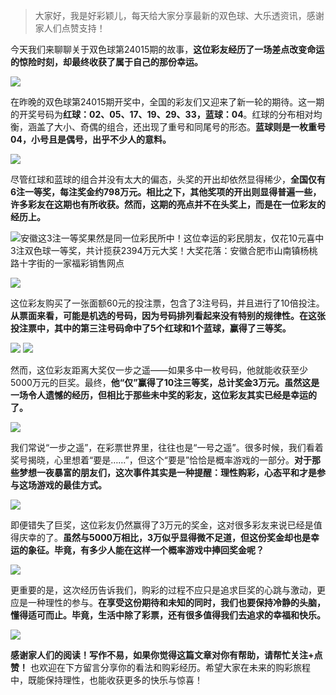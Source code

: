 > 大家好，我是好彩颖儿，每天给大家分享最新的双色球、大乐透资讯，感谢家人们点赞支持！

今天我们来聊聊关于双色球第24015期的故事，**这位彩友经历了一场差点改变命运的惊险时刻，却最终收获了属于自己的那份幸运。**

![](https://cdn.jsdelivr.net/gh/wangwenjie1314/PicCDN/2024-9-11/1726010463082-image.png)


在昨晚的双色球第24015期开奖中，全国的彩友们又迎来了新一轮的期待。这一期的开奖号码为**红球：02、05、17、19、29、33，蓝球：04**。红球的分布相对均衡，涵盖了大小、奇偶的组合，还出现了重号和同尾号的形态。**蓝球则是一枚重号04，小号且是偶号，出乎不少人的意料。**

![](https://cdn.jsdelivr.net/gh/wangwenjie1314/PicCDN/2024-9-11/1726010642306-image.png)

尽管红球和蓝球的组合并没有太大的偏态，头奖的开出却依然显得稀少，**全国仅有6注一等奖，每注奖金约798万元。相比之下，其他奖项的开出则显得普遍一些，许多彩友在这期也有所收获。然而，这期的亮点并不在头奖上，而是在一位彩友的经历上。**


![安徽这3注一等奖果然是同一位彩民所中！这位幸运的彩民朋友，仅花10元喜中3注双色球一等奖，共计揽获2394万元大奖！大奖花落：安徽合肥市山南镇杨桃路十字街的一家福彩销售网点](https://cdn.jsdelivr.net/gh/wangwenjie1314/PicCDN/2024-9-11/1726039339882-image.png)


![](https://cdn.jsdelivr.net/gh/wangwenjie1314/PicCDN/2024-9-11/1726039562155-image.png)


这位彩友购买了一张面额60元的投注票，包含了3注号码，并且进行了10倍投注。**从票面来看，可能是机选的号码，因为号码排列看起来没有特别的规律性。在这张投注票中，其中的第三注号码命中了5个红球和1个蓝球，赢得了三等奖。**


![](https://cdn.jsdelivr.net/gh/wangwenjie1314/PicCDN/2024-9-11/1726039361181-image.png)
![](https://cdn.jsdelivr.net/gh/wangwenjie1314/PicCDN/2024-9-11/1726010607079-image.png)


然而，这位彩友距离大奖仅一步之遥——如果多中一枚号码，他就能收获至少5000万元的巨奖。最终，**他“仅”赢得了10注三等奖，总计奖金3万元。虽然这是一场令人遗憾的经历，但相比于那些未中奖的彩友，这位彩友其实已经是幸运的了。**

![](https://cdn.jsdelivr.net/gh/wangwenjie1314/PicCDN/2024-9-11/1726010695274-image.png)

我们常说“一步之遥”，在彩票世界里，往往也是“一号之遥”。很多时候，我们看着奖号揭晓，心里想着“要是……”，但这个“要是”恰恰是概率游戏的一部分。**对于那些梦想一夜暴富的朋友们，这次事件其实是一种提醒：理性购彩，心态平和才是参与这场游戏的最佳方式。**


![](https://cdn.jsdelivr.net/gh/wangwenjie1314/PicCDN/2024-9-11/1726039470094-image.png)


即便错失了巨奖，这位彩友仍然赢得了3万元的奖金，这对很多彩友来说已经是值得庆幸的了。**虽然与5000万相比，3万似乎显得微不足道，但这份奖金却也是幸运的象征。毕竟，有多少人能在这样一个概率游戏中捧回奖金呢？**


![](https://cdn.jsdelivr.net/gh/wangwenjie1314/PicCDN/2024-9-11/1726039508991-image.png)


更重要的是，这次经历告诉我们，购彩的过程不应只是追求巨奖的心跳与激动，更应是一种理性的参与。**在享受这份期待和未知的同时，我们也要保持冷静的头脑，懂得适可而止。毕竟，生活中除了彩票，还有很多值得我们去追求的幸福和快乐。**

![](https://cdn.jsdelivr.net/gh/wangwenjie1314/PicCDN/2024-8-24/1724461744128-image.png)


**感谢家人们的阅读！写作不易，如果你觉得这篇文章对你有帮助，请帮忙关注+点赞！** 也欢迎在下方留言分享你的看法和购彩经历。希望大家在未来的购彩旅程中，既能保持理性，也能收获更多的快乐与惊喜！